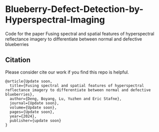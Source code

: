 # Blueberry-Defect-Detection-by-Hyperspectral-Imaging
Code for the paper Fusing spectral and spatial features of hyperspectral reflectance imagery to differentiate between normal and defective blueberries

## Citation
Please consider cite our work if you find this repo is helpful.
```
@article{Update soon,
  title={Fusing spectral and spatial features of hyperspectral reflectance imagery to differentiate between normal and defective blueberries},
  author={Deng, Boyang, Lu, Yuzhen and Eric Stafne},
  journal={Update soon},
  volume={Update soon},
  pages={Update soon},
  year={2024},
  publisher={update soon}
}
```